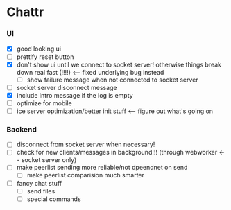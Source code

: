 Chattr
==============

### UI
- [x] good looking ui
- [ ] prettify reset button
- [x] don't show ui until we connect to socket server! otherwise things break down real fast (!!!!) <-- fixed underlying bug instead
  - [ ] show failure message when not connected to socket server
- [ ] socket server disconnect message
- [x] include intro message if the log is empty
- [ ] optimize for mobile
- [ ] ice server optimization/better init stuff <-- figure out what's going on

### Backend
- [ ] disconnect from socket server when necessary!
- [ ] check for new clients/messages in background!!! (through webworker <-- socket server only)
- [ ] make peerlist sending more reliable/not dpeendnet on send
  - [ ] make peerlist comparision much smarter
- [ ] fancy chat stuff
  - [ ] send files
  - [ ] special commands
